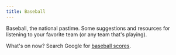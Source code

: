 ```yaml
---
title: Baseball
---
```

Baseball, the national pastime. Some suggestions
and resources for listening to your favorite team
(or any team that's playing).

What's on now? Search Google for [baseball scores](https://www.google.com/search?q=baseball+scores).
